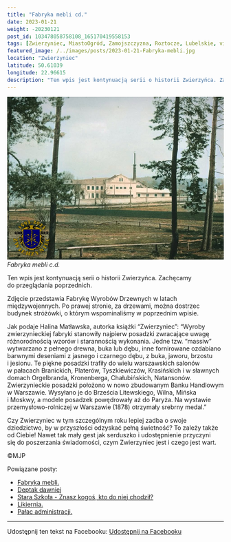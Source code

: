 ```yaml
---
title: "Fabryka mebli cd."
date: 2023-01-21
weight: -20230121
post_id: 103478058758108_165170419558153
tags: [Zwierzyniec, MiastoOgród, Zamojszczyzna, Roztocze, Lubelskie, villarestituta, turystyka, dziedzictwo, zabytki, krajobrazy]
featured_image: /../images/posts/2023-01-21-Fabryka-mebli.jpg
location: "Zwierzyniec"
latitude: 50.61039
longitude: 22.96615
description: "Ten wpis jest kontynuacją serii o historii Zwierzyńca. Zachęcamy do przeglądania poprzednich...."
---
```


![Fabryka mebli c.d.](/images/posts/2023-01-21-Fabryka-mebli.jpg)
*Fabryka mebli c.d.*

Ten wpis jest kontynuacją serii o historii Zwierzyńca. Zachęcamy do przeglądania poprzednich.

Zdjęcie przedstawia Fabrykę Wyrobów Drzewnych w latach międzywojennych. Po prawej stronie, za drzewami, można dostrzec budynek stróżówki, o którym wspominaliśmy w poprzednim wpisie.

Jak podaje Halina Matławska, autorka książki “Zwierzyniec”:
“Wyroby zwierzynieckiej fabryki stanowiły najpierw posadzki zwracające uwagę różnorodnością wzorów i starannością wykonania. Jedne tzw. “massiw” wytwarzano z pełnego drewna, buka lub dębu, inne fornirowane ozdabiano barwnymi deseniami z jasnego i czarnego dębu, z buka, jaworu, brzostu i jesionu.
Te piękne posadzki trafiły do wielu warszawskich salonów w pałacach Branickich, Platerów, Tyszkiewiczów, Krasińskich i w sławnych domach Orgelbranda, Kronenberga, Chałubińskich, Natansonów. Zwierzynieckie posadzki położono w nowo zbudowanym Banku Handlowym w Warszawie. Wysyłano je do Brześcia Litewskiego, Wilna, Mińska i Moskwy, a modele posadzek powędrowały aż do Paryża. Na wystawie przemysłowo-rolniczej w Warszawie (1878) otrzymały srebrny medal.”

Czy Zwierzyniec w tym szczególnym roku lepiej zadba o swoje dziedzictwo, by w przyszłości odzyskać pełną świetność?
To zależy także od Ciebie!
Nawet tak mały gest jak serduszko i udostępnienie przyczyni się do poszerzania świadomości, czym Zwierzyniec jest i czego jest wart.



©MJP

Powiązane posty:
- [Fabryka mebli.](/posts/Fabryka-mebli)
- [Deptak dawniej](/posts/Deptak-dawniej)
- [Stara Szkoła - Znasz kogoś, kto do niej chodził?](/posts/Stara-Szkola-Znasz-kogos-kto-do-niej-chodzil)
- [Likiernia.](/posts/Likiernia)
- [Pałac administracji.](/posts/Palac-administracji)


---

Udostępnij ten tekst na Facebooku:
[Udostępnij na Facebooku](https://www.facebook.com/sharer/sharer.php?u=https://stowarzyszeniewachniewskiej.pl/posts/Fabryka-mebli)

<script type="application/ld+json">
{
  "@context": "https://schema.org",
  "@type": "BlogPosting",
  "headline": "Fabryka mebli c.d.",
  "datePublished": "2023-01-21",
  "dateModified": "2023-01-21",
  "author": {
    "@type": "Person",
    "name": "Michał Jan Patyk"
  },
  "publisher": {
    "@type": "Organization",
    "name": "Stowarzyszenie im. Aleksandry Wachniewskiej",
    "logo": {
      "@type": "ImageObject",
      "url": "https://stowarzyszeniewachniewskiej.pl/images/logo/logo.svg"
    }
  },
  "mainEntityOfPage": {
    "@type": "WebPage",
    "@id": "https://stowarzyszeniewachniewskiej.pl/posts/Fabryka-mebli"
  },
  "image": {
    "@type": "ImageObject",
    "url": "https://stowarzyszeniewachniewskiej.pl/images/posts/2023-01-21-Fabryka-mebli.jpg"
  },
  "articleSection": "Dziedzictwo Kulturowe i Zabytki",
  "keywords": "Zwierzyniec, MiastoOgród, Zamojszczyzna, Roztocze, Lubelskie, villarestituta, turystyka, dziedzictwo, zabytki, krajobrazy",
  "wordCount": 181,
  "articleBody": "Ten wpis jest kontynuacją serii o historii Zwierzyńca. Zachęcamy do przeglądania poprzednich.\n\nZdjęcie przedstawia Fabrykę Wyrobów Drzewnych w latach międzywojennych. Po prawej stronie, za drzewami, można dostrzec budynek stróżówki, o którym wspominaliśmy w poprzednim wpisie.\n\nJak podaje Halina Matławska, autorka książki “Zwierzyniec”:\n“Wyroby zwierzynieckiej fabryki stanowiły najpierw posadzki zwracające uwagę różnorodnością wzorów i starannością wykonania. Jedne tzw. “massiw” wytwarzano z pełnego drewna, buka lub dębu, inne fornirowane ozdabiano barwnymi deseniami z jasnego i czarnego dębu, z buka, jaworu, brzostu i jesionu.\nTe piękne posadzki trafiły do wielu warszawskich salonów w pałacach Branickich, Platerów, Tyszkiewiczów, Krasińskich i w sławnych domach Orgelbranda, Kronenberga, Chałubińskich, Natansonów. Zwierzynieckie posadzki położono w nowo zbudowanym Banku Handlowym w Warszawie. Wysyłano je do Brześcia Litewskiego, Wilna, Mińska i Moskwy, a modele posadzek powędrowały aż do Paryża. Na wystawie przemysłowo-rolniczej w Warszawie (1878) otrzymały srebrny medal.”\n\nCzy Zwierzyniec w tym szczególnym roku lepiej zadba o swoje dziedzictwo, by w przyszłości odzyskać pełną świetność?\nTo zależy także od Ciebie!\nNawet tak mały gest jak serduszko i udostępnienie przyczyni się do poszerzania świadomości, czym Zwierzyniec jest i czego jest wart.\n \n         \n\n©MJP",
  "description": "Odkryj piękno Zwierzyńca i jego zabytki.",
  "copyrightHolder": {
    "@type": "Person",
    "name": "Michał Jan Patyk"
  }
}
</script>
<script type="application/ld+json">
{
  "@context": "https://schema.org",
  "@type": "BreadcrumbList",
  "itemListElement": [
    {
      "@type": "ListItem",
      "position": 1,
      "name": "Home",
      "item": "https://stowarzyszeniewachniewskiej.pl"
    },
    {
      "@type": "ListItem",
      "position": 2,
      "name": "posts",
      "item": "https://stowarzyszeniewachniewskiej.pl/posts"
    },
    {
      "@type": "ListItem",
      "position": 3,
      "name": "Fabryka mebli c.d.",
      "item": "https://stowarzyszeniewachniewskiej.pl/posts/Fabryka-mebli"
    }
  ]
}
</script>
